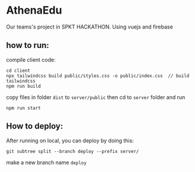 # AthenaEdu

Our teams's project in SPKT HACKATHON. Using vuejs and firebase

## how to run:

compile client code:

```
cd client
npx tailwindcss build public/styles.css -o public/index.css  // build tailwindcss
npm run build
```

copy files in folder `dist` to `server/public`
then cd to `server` folder and run

```
npm run start
```

## How to deploy:

After running on local, you can deploy by doing this:

```
git subtree split --branch deploy --prefix server/
```

make a new branch name `deploy`
